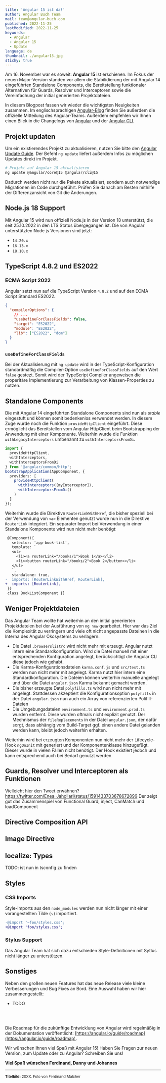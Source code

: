 ```yaml
---
title: 'Angular 15 ist da!'
author: Angular Buch Team
mail: team@angular-buch.com
published: 2022-11-25
lastModified: 2022-11-25
keywords:
  - Angular
  - Angular 15
  - Update
language: de
thumbnail: ./angular15.jpg
sticky: true
---
```


Am 16. November war es soweit: **Angular 15** ist erschienen.
Im Fokus der neuen Major-Version standen vor allem die Stabilidierung der mit Angular 14 eingeführten Standalone Components, die Bereitstellung funktionaler Alternativen für Guards, Resolver und Interceptoren sowie die Vereinfachung der initial generierten Projektdateien.

In diesem Blogpost fassen wir wieder die wichtigsten Neuigkeiten zusammen.
Im englischsprachigen [Angular-Blog](https://blog.angular.io/angular-v15-is-now-available-df7be7f2f4c8) finden Sie außerdem die offizielle Mitteilung des Angular-Teams.
Außerdem empfehlen wir Ihnen einen Blick in die Changelogs von [Angular](https://github.com/angular/angular/blob/master/CHANGELOG.md) und der [Angular CLI](https://github.com/angular/angular-cli/blob/master/CHANGELOG.md).


## Projekt updaten

Um ein existierendes Projekt zu aktualisieren, nutzen Sie bitte den [Angular Update Guide](https://update.angular.io/?v=14.0-15.0).
Der Befehl `ng update` liefert außerdem Infos zu möglichen Updates direkt im Projekt.

```bash
# Projekt auf Angular 15 aktualisieren
ng update @angular/core@15 @angular/cli@15
```

Dadurch werden nicht nur die Pakete aktualisiert, sondern auch notwendige Migrationen im Code durchgeführt.
Prüfen Sie danach am Besten mithilfe der Differenzansicht von Git die Änderungen.

## Node.js 18 Support

Mit Angular 15 wird nun offiziell Node.js in der Version 18 unterstützt, die seit 25.10.2022 in den LTS Status übergegangen ist.
Die von Angular unterstützten Node.js Versionen sind jetzt:

- `14.20.x`
- `16.13.x`
- `18.10.x`

## TypeScript 4.8.2 und ES2022

### ECMA Script 2022

Angular setzt nun auf die TypeScript Version `4.8.2` und auf den ECMA Script Standard ES2022.

```json
{
  "compilerOptions": {
    // ...
    "useDefineForClassFields": false,
    "target": "ES2022",
    "module": "ES2022",
    "lib": ["ES2022", "dom"]
  }
}
```

### `useDefineForClassFields`

Bei der Aktualisierung mit `ng update` wird in der TypeScript-Konfiguration standardmäßig die Compiler-Option `useDefineForClassFields` auf den Wert `false` gestezt.
Somit wird der TypeScript Compiler angeweisen die properitäre Implementierung zur Verarbeitung von Klassen-Properties zu nutzen.

<!-- TODO: mehr vom Buchtext hier rein -->

## Standalone Components

Die mit Angular 14 eingeführten Standalone Components sind nun als *stable* eingestuft und können somit bedenkenlos verwendet werden.
In diesem Zuge wurde noch die Funktion `provideHttpClient` eingeführt.
Diese ermöglicht das Bereitstellen vom Angular HttpClient beim Bootstrapping der Anwendung mit einer Komponente.
Weiterhin wurde die Funktion `withLegacyInterceptors`  umbenannt zu `withInterceptorsFromDi`.

```ts
import {
  provideHttpClient,
  withInterceptors,
  withInterceptorsFromDi
} from '@angular/common/http';
bootstrapApplication(AppComponent, {
  providers: [
    provideHttpClient(
      withInterceptors([myInterceptor]),
      withInterceptorsFromDi()       
    )
  ]
});
```

Weiterhin wurde die Direktive `RouterLinkWithHref`, die bisher speziell bei der Verwendung von `<a>` Elementen genutzt wurde nun in die Direktive `RouterLink` integriert.
Ein separater Import bei Verwendung in einer Standalone Komponente wird nun nicht mehr benötigt:

```diff
 @Component({
   selector: 'app-book-list',
   template: `
   <ul>
     <li><a routerLink="/books/1">Book 1</a></li>
     <li><button routerLink="/books/2">Book 2</button></li>
   </ul>
   `,
   standalone: true,
-  imports: [RouterLinkWithHref, RouterLink],
+  imports: [RouterLink],
 })
 class BookListComponent {}
```

## Weniger Projektdateien

Das Angular Team wollte hat weiterhin an den initial generierten Projektdateien bei der Ausführung von `ng new` gearbeitet.
Hier war das Ziel die Komplexität zu verringern und viele oft nicht angepasste Dateinen in die Interna des Angular Ökosystems zu verlagern.

- Die Datei `.browserslistrc` wird nicht mehr mit erzeugt. Angular nutzt intern eine Standardkonfiguration. Wird die Datei manuell mit einer entsprechenden Konfiguration angelegt, berücksichtigt die Angular CLI diese jedoch wie gehabt.
- Die Karma-Konfigurationsdateien `karma.conf.js` und `src/test.ts` werden nun nicht mehr mit angelegt. Karma nutzt hier intern eine Standardkonfiguration. Die Dateien können weiterhin manuelle angelegt und über die Datei `angular.json` Karma bekannt gemacht werden.
- Die bisher erzeugte Datei `polyfills.ts` wird nun nicht mehr mit angelegt. Stattdessen akzeptiert die Konfigurationsoption `polyfills` in der Datei `angular.json` nun auch ein Array von referenzierten Polifill-Dateien
- Die Umgebungsdateien `environment.ts` und `environment.prod.ts` wurden entfernt. Diese wurden oftmals nicht explizit genutzt. Der Mechnismus der `fileReplacements` in der Datei `angular.json`, der dafür sorgt, dass abhängig vom Build-Target ggf. einen andere Datei gelanden werden kann, bleibt jedoch weiterhin erhalten.

Weiterhin wird bei erzeugten Komponenten nun nicht mehr der Lifecycle-Hook `ngOnInit` mit generiert und der Komponentenklasse hinzugefügt.
Dieser wurde in vielen Fällen nicht benötigt.
Der Hook existiert jedoch und kann entsprechend auch bei Bedarf genutzt werden.

## Guards, Resolver und Interceptoren als Funktionen

Vielleicht hier den Tweet erwähnen?
https://twitter.com/Enea_Jahollari/status/1591433703678672896
Der zeigt gut das Zusammenspiel von Functional Guard, inject, CanMatch und loadComponent

## Directive Composition API

## Image Directive

## localize: Types

TODO: ist nun in tsconfig zu finden

## Styles

### CSS Imports

Style-imports aus den `node_modules` werden nun nicht länger mit einer vorangestellten Tilde (~) importiert.

```diff
-@import '~foo/styles.css';
+@import 'foo/styles.css';
```

### Stylus Support

Das Angular Team hat sich dazu entschieden Style-Definitionen mit Sytlus nicht länger zu unterstützen.

## Sonstiges

Neben den großen neuen Features hat das neue Release viele kleine Verbesserungen und Bug Fixes an Bord.
Eine Auswahl haben wir hier zusammengestellt:

- TODO

<br>
<br>

Die Roadmap für die zukünftige Entwicklung von Angular wird regelmäßig in der Dokumentation veröffentlicht: [https://angular.io/guide/roadmap](https://angular.io/guide/roadmap).

Wir wünschen Ihnen viel Spaß mit Angular 15!
Haben Sie Fragen zur neuen Version, zum Update oder zu Angular? Schreiben Sie uns!

**Viel Spaß wünschen
Ferdinand, Danny und Johannes**

<hr>

<small>**Titelbild:** 20XX. Foto von Ferdinand Malcher</small>
